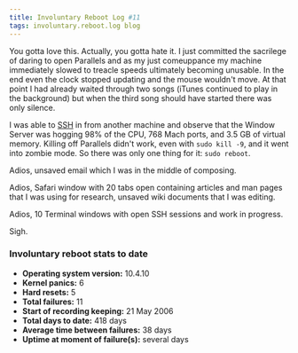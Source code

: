 ```yaml
---
title: Involuntary Reboot Log #11
tags: involuntary.reboot.log blog
---
```


You gotta love this. Actually, you gotta hate it. I just committed the sacrilege of daring to open Parallels and as my just comeuppance my machine immediately slowed to treacle speeds ultimately becoming unusable. In the end even the clock stopped updating and the mouse wouldn't move. At that point I had already waited through two songs (iTunes continued to play in the background) but when the third song should have started there was only silence.

I was able to [SSH](http://wincent.dev/wiki/SSH) in from another machine and observe that the Window Server was hogging 98% of the CPU, 768 Mach ports, and 3.5 GB of virtual memory. Killing off Parallels didn't work, even with `sudo kill -9`, and it went into zombie mode. So there was only one thing for it: `sudo reboot`.

Adios, unsaved email which I was in the middle of composing.

Adios, Safari window with 20 tabs open containing articles and man pages that I was using for research, unsaved wiki documents that I was editing.

Adios, 10 Terminal windows with open SSH sessions and work in progress.

Sigh.

### Involuntary reboot stats to date

-   **Operating system version:** 10.4.10
-   **Kernel panics:** 6
-   **Hard resets:** 5
-   **Total failures:** 11
-   **Start of recording keeping:** 21 May 2006
-   **Total days to date:** 418 days
-   **Average time between failures:** 38 days
-   **Uptime at moment of failure(s):** several days
